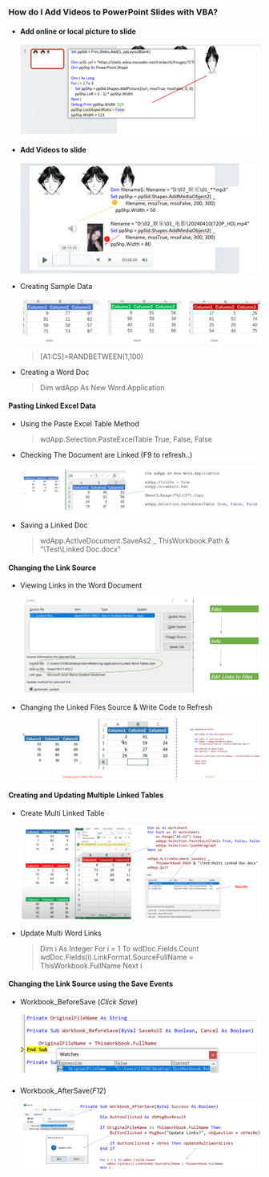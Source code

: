 ### How do I Add Videos to PowerPoint Slides with VBA?

- #### Add online or local picture to slide

  ![PixPin_2025-07-04_05-14-34](../images/PixPin_2025-07-04_05-14-34.png)

- #### Add Videos to slide

  ![PixPin_2025-07-04_05-47-44](../images/PixPin_2025-07-04_05-47-44.png)



- Creating Sample Data

  ![LsSampleData](../images/LsSampleData.png)

  > [A1:C5]=RANDBETWEEN(1,100)

- Creating a Word Doc

  > Dim wdApp As New Word.Application

#### Pasting Linked Excel Data

- Using the Paste Excel Table Method

  > wdApp.Selection.PasteExcelTable True, False, False

- Checking The Document are Linked (F9 to refresh..)

  ![Linkbsc](../images/Linkbsc.PNG)

- Saving a Linked Doc

  > wdApp.ActiveDocument.SaveAs2 _
  >         ThisWorkbook.Path & "\Test\Linked Doc.docx"

#### Changing the Link Source

- Viewing Links in the Word Document

  ![EditLks](../images/EditLks.PNG)

- Changing the Linked Files Source & Write Code to Refresh

  ![Uplks](../images/Uplks.PNG)

#### Creating and Updating Multiple Linked Tables

- Create Multi Linked Table

  ![Multiwdtbl](../images/Multiwdtbl.PNG)

- Update Multi Word Links

  > Dim i As Integer
  >     For i = 1 To wdDoc.Fields.Count
  >         wdDoc.Fields(i).LinkFormat.SourceFullName = ThisWorkbook.FullName
  >     Next i

#### Changing the Link Source using the Save Events

- Workbook_BeforeSave (*Click Save*)

  ![bfsave](../images/bfsave.PNG)

- Workbook_AfterSave(*F12*)

  ![afsv](../images/afsv.PNG)